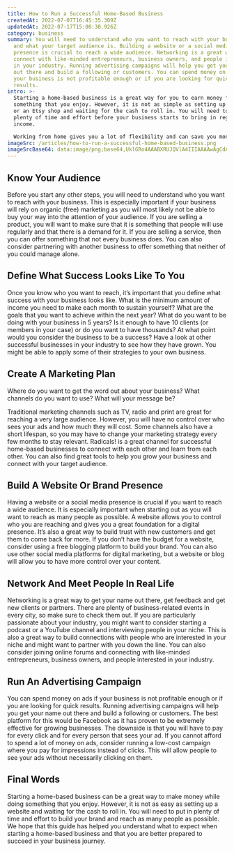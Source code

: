 ```yaml
---
title: How to Run a Successful Home-Based Business
createdAt: 2022-07-07T16:45:35.309Z
updatedAt: 2022-07-17T15:00:30.926Z
category: business
summary: You will need to understand who you want to reach with your business
  and what your target audience is. Building a website or a social media
  presence is crucial to reach a wide audience. Networking is a great way to
  connect with like-minded entrepreneurs, business owners, and people interested
  in your industry. Running advertising campaigns will help you get your name
  out there and build a following or customers. You can spend money on ads if
  your business is not profitable enough or if you are looking for quick
  results.
intro: >-
  Starting a home-based business is a great way for you to earn money from
  something that you enjoy. However, it is not as simple as setting up a website
  or an Etsy shop and waiting for the cash to roll in. You will need to put in
  plenty of time and effort before your business starts to bring in regular
  income. 

  Working from home gives you a lot of flexibility and can save you money on commuting, hotels and office space. However, there are also some downsides. Working from home means you are never really "off" as there will always be someone at home to answer calls, visitors knocking on the door or even delivery services coming to your address. It will also involve more responsibility than working for someone else as everything goes back to you. That’s why we have prepared this guide on how to run a successful home-based business so that you know what to expect when starting one of your own.
imageSrc: /articles/how-to-run-a-successful-home-based-business.png
imageSrcBase64: data:image/png;base64,UklGRo4AAABXRUJQVlA4IIIAAAAwAgCdASoKAAoAAUAmJbACdADdjVQNG/Q0AAD+93D8pVI+6XmcYVc9GSF5WE5/2f/7N3BS21A+HP2KMr7mmYW48P/fudNPCOd4P/0z2t6b9u9n9cj2C4YYHP9i2HiUcP+yLE02gQ8K2P976xgosRkST/60H8xef3mkoUKS/cM+1hwA
---
```


## Know Your Audience

Before you start any other steps, you will need to understand who you want to reach with your business. This is especially important if your business will rely on organic (free) marketing as you will most likely not be able to buy your way into the attention of your audience.
If you are selling a product, you will want to make sure that it is something that people will use regularly and that there is a demand for it. If you are selling a service, then you can offer something that not every business does. You can also consider partnering with another business to offer something that neither of you could manage alone.

## Define What Success Looks Like To You

Once you know who you want to reach, it’s important that you define what success with your business looks like. What is the minimum amount of income you need to make each month to sustain yourself? What are the goals that you want to achieve within the next year?
What do you want to be doing with your business in 5 years? Is it enough to have 10 clients (or members in your case) or do you want to have thousands? At what point would you consider the business to be a success?
Have a look at other successful businesses in your industry to see how they have grown. You might be able to apply some of their strategies to your own business.

## Create A Marketing Plan

Where do you want to get the word out about your business? What channels do you want to use? What will your message be?

Traditional marketing channels such as TV, radio and print are great for reaching a very large audience. However, you will have no control over who sees your ads and how much they will cost. Some channels also have a short lifespan, so you may have to change your marketing strategy every few months to stay relevant.
Radicals! is a great channel for successful home-based businesses to connect with each other and learn from each other. You can also find great tools to help you grow your business and connect with your target audience.

## Build A Website Or Brand Presence

Having a website or a social media presence is crucial if you want to reach a wide audience. It is especially important when starting out as you will want to reach as many people as possible.
A website allows you to control who you are reaching and gives you a great foundation for a digital presence. It’s also a great way to build trust with new customers and get them to come back for more.
If you don’t have the budget for a website, consider using a free blogging platform to build your brand. You can also use other social media platforms for digital marketing, but a website or blog will allow you to have more control over your content.

## Network And Meet People In Real Life

Networking is a great way to get your name out there, get feedback and get new clients or partners. There are plenty of business-related events in every city, so make sure to check them out.
If you are particularly passionate about your industry, you might want to consider starting a podcast or a YouTube channel and interviewing people in your niche.
This is also a great way to build connections with people who are interested in your niche and might want to partner with you down the line.
You can also consider joining online forums and connecting with like-minded entrepreneurs, business owners, and people interested in your industry.

## Run An Advertising Campaign

You can spend money on ads if your business is not profitable enough or if you are looking for quick results. Running advertising campaigns will help you get your name out there and build a following or customers.
The best platform for this would be Facebook as it has proven to be extremely effective for growing businesses. The downside is that you will have to pay for every click and for every person that sees your ad.
If you cannot afford to spend a lot of money on ads, consider running a low-cost campaign where you pay for impressions instead of clicks. This will allow people to see your ads without necessarily clicking on them.

## Final Words

Starting a home-based business can be a great way to make money while doing something that you enjoy. However, it is not as easy as setting up a website and waiting for the cash to roll in. You will need to put in plenty of time and effort to build your brand and reach as many people as possible.
We hope that this guide has helped you understand what to expect when starting a home-based business and that you are better prepared to succeed in your business journey.
